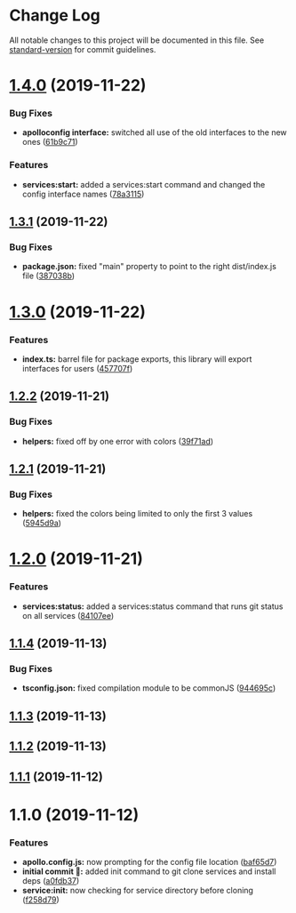 # Change Log

All notable changes to this project will be documented in this file. See [standard-version](https://github.com/conventional-changelog/standard-version) for commit guidelines.

# [1.4.0](https://github.com/itmayziii/apollo-cli-plugin-split-services/compare/v1.3.1...v1.4.0) (2019-11-22)


### Bug Fixes

* **apolloconfig interface:** switched all use of the old interfaces to the new ones ([61b9c71](https://github.com/itmayziii/apollo-cli-plugin-split-services/commit/61b9c71))


### Features

* **services:start:** added a services:start command and changed the config interface names ([78a3115](https://github.com/itmayziii/apollo-cli-plugin-split-services/commit/78a3115))



## [1.3.1](https://github.com/itmayziii/apollo-cli-plugin-split-services/compare/v1.3.0...v1.3.1) (2019-11-22)


### Bug Fixes

* **package.json:** fixed "main" property to point to the right dist/index.js file ([387038b](https://github.com/itmayziii/apollo-cli-plugin-split-services/commit/387038b))



# [1.3.0](https://github.com/itmayziii/apollo-cli-plugin-split-services/compare/v1.2.2...v1.3.0) (2019-11-22)


### Features

* **index.ts:** barrel file for package exports, this library will export interfaces for users ([457707f](https://github.com/itmayziii/apollo-cli-plugin-split-services/commit/457707f))



## [1.2.2](https://github.com/itmayziii/apollo-cli-plugin-split-services/compare/v1.2.1...v1.2.2) (2019-11-21)


### Bug Fixes

* **helpers:** fixed off by one error with colors ([39f71ad](https://github.com/itmayziii/apollo-cli-plugin-split-services/commit/39f71ad))



## [1.2.1](https://github.com/itmayziii/apollo-cli-plugin-split-services/compare/v1.2.0...v1.2.1) (2019-11-21)


### Bug Fixes

* **helpers:** fixed the colors being limited to only the first 3 values ([5945d9a](https://github.com/itmayziii/apollo-cli-plugin-split-services/commit/5945d9a))



# [1.2.0](https://github.com/itmayziii/apollo-cli-plugin-split-services/compare/v1.1.4...v1.2.0) (2019-11-21)


### Features

* **services:status:** added a services:status command that runs git status on all services ([84107ee](https://github.com/itmayziii/apollo-cli-plugin-split-services/commit/84107ee))



## [1.1.4](https://github.com/itmayziii/apollo-cli-plugin-split-services/compare/v1.1.3...v1.1.4) (2019-11-13)


### Bug Fixes

* **tsconfig.json:** fixed compilation module to be commonJS ([944695c](https://github.com/itmayziii/apollo-cli-plugin-split-services/commit/944695c))



## [1.1.3](https://github.com/itmayziii/apollo-cli-plugin-split-services/compare/v1.1.2...v1.1.3) (2019-11-13)



## [1.1.2](https://github.com/itmayziii/apollo-cli-plugin-split-services/compare/v1.1.1...v1.1.2) (2019-11-13)



## [1.1.1](https://github.com/itmayziii/apollo-cli-plugin-split-services/compare/v1.1.0...v1.1.1) (2019-11-12)



# 1.1.0 (2019-11-12)


### Features

* **apollo.config.js:** now prompting for the config file location ([baf65d7](https://github.com/itmayziii/apollo-cli-plugin-split-services/commit/baf65d7))
* **initial commit :rocket::** added init command to git clone services and install deps ([a0fdb37](https://github.com/itmayziii/apollo-cli-plugin-split-services/commit/a0fdb37))
* **service:init:** now checking for service directory before cloning ([f258d79](https://github.com/itmayziii/apollo-cli-plugin-split-services/commit/f258d79))
